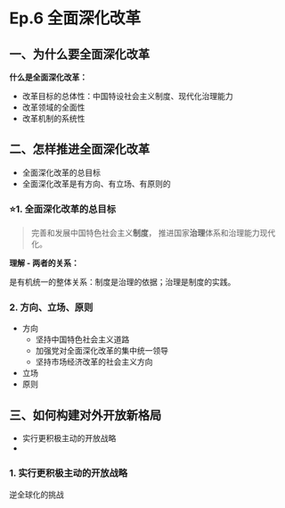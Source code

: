 # Ep.6 全面深化改革

## 一、为什么要全面深化改革

**什么是全面深化改革：**

* 改革目标的总体性：中国特设社会主义制度、现代化治理能力
* 改革领域的全面性
* 改革机制的系统性

## 二、怎样推进全面深化改革

* 全面深化改革的总目标
* 全面深化改革是有方向、有立场、有原则的

### ⭐1. 全面深化改革的总目标

> 完善和发展中国特色社会主义**制度**，
> 推进国家**治理**体系和治理能力现代化。

**理解 - 两者的关系：**

是有机统一的整体关系：制度是治理的依据；治理是制度的实践。

### 2. 方向、立场、原则

* 方向
  * 坚持中国特色社会主义道路
  * 加强党对全面深化改革的集中统一领导
  * 坚持市场经济改革的社会主义方向
* 立场
* 原则

## 三、如何构建对外开放新格局

* 实行更积极主动的开放战略
*

### 1. 实行更积极主动的开放战略

逆全球化的挑战